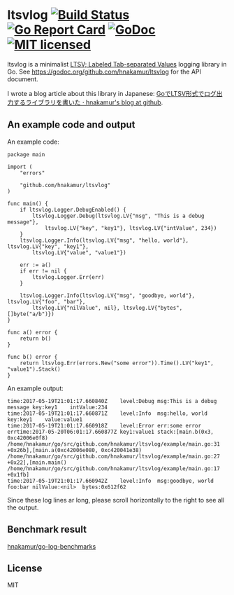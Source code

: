 ltsvlog [![Build Status](https://travis-ci.org/hnakamur/ltsvlog.png)](https://travis-ci.org/hnakamur/ltsvlog) [![Go Report Card](https://goreportcard.com/badge/github.com/hnakamur/ltsvlog)](https://goreportcard.com/report/github.com/hnakamur/ltsvlog) [![GoDoc](https://godoc.org/github.com/hnakamur/ltsvlog?status.svg)](https://godoc.org/github.com/hnakamur/ltsvlog) [![MIT licensed](https://img.shields.io/badge/license-MIT-blue.svg)](https://raw.githubusercontent.com/hyperium/hyper/master/LICENSE)
=======

ltsvlog is a minimalist [LTSV; Labeled Tab-separated Values](http://ltsv.org/) logging library in Go.
See https://godoc.org/github.com/hnakamur/ltsvlog for the API document.

I wrote a blog article about this library in Japanese: [GoでLTSV形式でログ出力するライブラリを書いた · hnakamur's blog at github](http://hnakamur.github.io/blog/2016/06/13/wrote_go_ltsvlog_library/).

## An example code and output

An example code:

```
package main

import (
	"errors"

	"github.com/hnakamur/ltsvlog"
)

func main() {
	if ltsvlog.Logger.DebugEnabled() {
		ltsvlog.Logger.Debug(ltsvlog.LV{"msg", "This is a debug message"},
			ltsvlog.LV{"key", "key1"}, ltsvlog.LV{"intValue", 234})
	}
	ltsvlog.Logger.Info(ltsvlog.LV{"msg", "hello, world"}, ltsvlog.LV{"key", "key1"},
		ltsvlog.LV{"value", "value1"})

	err := a()
	if err != nil {
		ltsvlog.Logger.Err(err)
	}

	ltsvlog.Logger.Info(ltsvlog.LV{"msg", "goodbye, world"}, ltsvlog.LV{"foo", "bar"},
		ltsvlog.LV{"nilValue", nil}, ltsvlog.LV{"bytes", []byte("a/b")})
}

func a() error {
	return b()
}

func b() error {
	return ltsvlog.Err(errors.New("some error")).Time().LV("key1", "value1").Stack()
}
```

An example output:

```
time:2017-05-19T21:01:17.660840Z	level:Debug	msg:This is a debug message	key:key1	intValue:234
time:2017-05-19T21:01:17.660871Z	level:Info	msg:hello, world	key:key1	value:value1
time:2017-05-19T21:01:17.660918Z	level:Error	err:some error	errtime:2017-05-20T06:01:17.660877Z	key1:value1	stack:[main.b(0x3, 0xc42006e0f8) /home/hnakamur/go/src/github.com/hnakamur/ltsvlog/example/main.go:31 +0x26b],[main.a(0xc42006e080, 0xc420041e38) /home/hnakamur/go/src/github.com/hnakamur/ltsvlog/example/main.go:27 +0x22],[main.main() /home/hnakamur/go/src/github.com/hnakamur/ltsvlog/example/main.go:17 +0x1fb]
time:2017-05-19T21:01:17.660942Z	level:Info	msg:goodbye, world	foo:bar	nilValue:<nil>	bytes:0x612f62
```

Since these log lines ar long, please scroll horizontally to the right to see all the output.

## Benchmark result
[hnakamur/go-log-benchmarks](https://github.com/hnakamur/go-log-benchmarks)

## License
MIT
